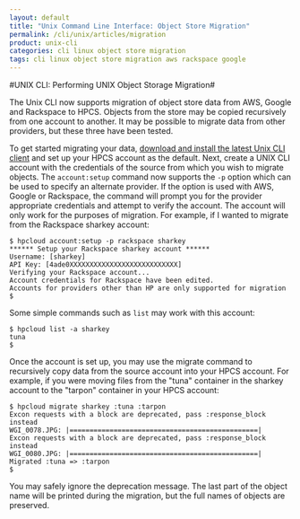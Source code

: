 ```yaml
---
layout: default
title: "Unix Command Line Interface: Object Store Migration"
permalink: /cli/unix/articles/migration
product: unix-cli
categories: cli linux object store migration
tags: cli linux object store migration aws rackspace google
---
```

#UNIX CLI: Performing UNIX Object Storage Migration#

The Unix CLI now supports migration of object store data from AWS, Google and Rackspace to HPCS.  Objects from the store may be copied recursively from one account to another.  It may be possible to migrate data from other providers, but these three have been tested.

To get started migrating your data, [download and install the latest Unix CLI client](/cli/unix/install) and set up your HPCS account as the default.  Next, create a UNIX CLI account with the credentials of the source from which you wish to migrate objects.  The `account:setup` command now supports the `-p` option which can be used to specify an alternate provider.  If the option is used with AWS, Google or Rackspace, the command will prompt you for the provider appropriate credentials and attempt to verify the account.  The account will only work for the purposes of migration.  For example, if I wanted to migrate from the Rackspace sharkey account:

    $ hpcloud account:setup -p rackspace sharkey
    ****** Setup your Rackspace sharkey account ******
    Username: [sharkey] 
    API Key: [4ade0XXXXXXXXXXXXXXXXXXXXXXXXXXX] 
    Verifying your Rackspace account...
    Account credentials for Rackspace have been edited.
    Accounts for providers other than HP are only supported for migration
    $

Some simple commands such as `list` may work with this account:

    $ hpcloud list -a sharkey
    tuna
    $

Once the account is set up, you may use the migrate command to recursively copy data from the source account into your HPCS account.  For example, if you were moving files from the "tuna" container in the sharkey account to the "tarpon" container in your HPCS account:

    $ hpcloud migrate sharkey :tuna :tarpon
    Excon requests with a block are deprecated, pass :response_block instead
    WGI_0078.JPG: |===============================================|
    Excon requests with a block are deprecated, pass :response_block instead
    WGI_0080.JPG: |===============================================|
    Migrated :tuna => :tarpon
    $


You may safely ignore the deprecation message.  The last part of the object name will be printed during the migration, but the full names of objects are preserved.
